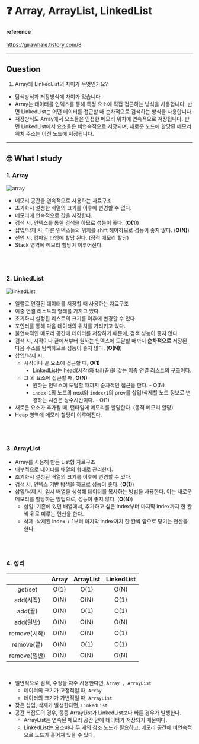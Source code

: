 # :question: Array, ArrayList, LinkedList

#### reference
https://girawhale.tistory.com/8
<hr>

## Question
1. Array와 LinkedList의 차이가 무엇인가요?
- 탐색방식과 저장방식에 차이가 있습니다.
- Array는 데이터를 인덱스를 통해 특정 요소에 직접 접근하는 방식을 사용합니다. 반면 LinkedList는 어떤 데이터를 접근할 때 순차적으로 검색하는 방식을 사용합니다.
- 저장방식도 Array에서 요소들은 인접한 메모리 위치에 연속적으로 저장됩니다. 반면 LinkedList에서 요소들은 비연속적으로 저장되며, 새로운 노드에 할당된 메모리 위치 주소는 이전 노드에 저장됩니다.
<hr>

## :nerd_face:	What I study
### 1. Array
![array](https://img1.daumcdn.net/thumb/R1280x0/?scode=mtistory2&fname=https%3A%2F%2Fblog.kakaocdn.net%2Fdn%2FblRy0C%2FbtqP4msw6DQ%2FDvajT3DX0P2N9n0s9mUAok%2Fimg.png)
- 메모리 공간을 연속적으로 사용하는 자료구조
- 초기화시 설정한 배열의 크기를 이후에 변경할 수 없다.
- 메모리에 연속적으로 값을 저장한다.
- 검색 시, 인덱스를 통한 검색을 하므로 성능이 좋다. (**O(1)**)
- 삽입/삭제 시, 다른 인덱스들의 위치를 shift 해야하므로 성능이 좋지 않다. (**O(N)**)
- 선언 시, 컴파일 타임에 할당 된다. (정적 메모리 할당)
- Stack 영역에 메모리 할당이 이루어진다.

<br><br>

### 2. LinkedList
![linkedList](https://img1.daumcdn.net/thumb/R1280x0/?scode=mtistory2&fname=https%3A%2F%2Fblog.kakaocdn.net%2Fdn%2FbEtrjD%2FbtqPYSsnKD1%2FKT2vr8zKtpgX5LqQDDa1T0%2Fimg.png)
- 일렬로 연결된 데이터를 저장할 때 사용하는 자료구조
- 이중 연결 리스트의 형태를 가지고 있다.
- 초기화시 설정된 리스트의 크기를 이후에 변경할 수 있다.
- 포인터를 통해 다음 데이터의 위치를 가리키고 있다.
- 불연속적인 메모리 공간에 데이터를 저장하기 때문에, 검색 성능이 좋지 않다.
- 검색 시, 시작이나 끝에서부터 원하는 인덱스에 도달할 때까지 **순차적으로** 저장된 다음 주소를 탐색하므로 성능이 좋지 않다. (**O(N)**)
- 삽입/삭제 시,  
  - 시작이나 끝 요소에 접근할 때, **O(1)**
    - LinkedList는 head(시작)와 tail(끝)을 갖는 이중 연결 리스트의 구조이다.
  - 그 외 요소에 접근할 때,  **O(N)**
    - 원하는 인덱스에 도달할 때까지 순차적인 접근을 한다. - O(N)
    - `index-1`의 노드의 next와 `index+1`의 prev를 삽입/삭제할 노드 정보로 변경하는 시간은 상수시간이다. - O(1)
- 새로운 요소가 추가될 때, 런타임에 메모리를 할당한다. (동적 메모리 할당)
- Heap 영역에 메모리 할당이 이루어진다.

<br><br>

### 3. ArrayList
- Array를 사용해 만든 List형 자료구조
- 내부적으로 데이터를 배열의 형태로 관리한다.
- 초기화시 설정된 배열의 크기를 이후에 변경할 수 있다.
- 검색 시, 인덱스 기반 탐색을 하므로 성능이 좋다. (**O(1)**)
- 삽입/삭제 시, 임시 배열을 생성해 데이터를 복사하는 방법을 사용한다. 이는 새로운 메모리를 할당하는 방법으로, 성능이 좋지 않다. (**O(N)**)
  - 삽입: 기존에 있던 배열에서, 추가하고 싶은 index부터 마지막 index까지 한 칸씩 뒤로 미루는 연산을 한다.
  - 삭제: 삭제된 index + 1부터 마지막 index까지 한 칸씩 앞으로 당기는 연산을 한다.

<br><br>

### 4. 정리
||Array|ArrayList|LinkedList
|:---:|:---:|:---:|:---:|
|get/set|O(1)|O(1)|O(N)|
|add(시작)|O(N)|O(N)|O(1)|
|add(끝)|O(N)|O(1)|O(1)|
|add(일반)|O(N)|O(N)|O(N)|
|remove(시작)|O(N)|O(N)|O(1)|
|remove(끝)|O(N)|O(1)|O(1)|
|remove(일반)|O(N)|O(N)|O(N)|

<br>

- 일반적으로 검색, 수정을 자주 사용한다면, `Array , ArrayList`
  - 데이터의 크기가 고정적일 때, `Array`
  - 데이터의 크기가 가변적일 때, `ArrayList`
- 잦은 삽입, 삭제가 발생한다면, `LinkedList`
- 공간 복잡도의 경우, 종종 ArrayList가 LinkedList보다 빠른 경우가 발생한다.
  - ArrayList는 연속된 메모리 공간 안에 데이터가 저장되기 때문이다.
  - LinkedList는 요소마다 두 개의 참조 노드가 필요하고, 메모리 공간에 비연속적으로 노드가 흩어져 있을 수 있다.